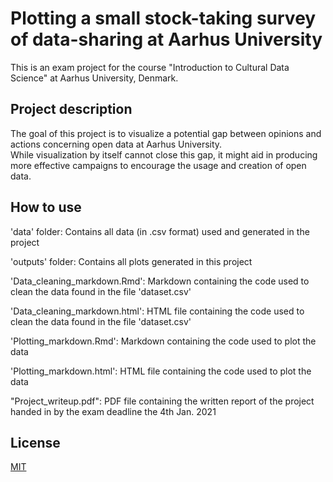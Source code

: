 # Plotting a small stock-taking survey of data-sharing at Aarhus University

This is an exam project for the course "Introduction to Cultural Data Science" at Aarhus University, Denmark. 

## Project description

The goal of this project is to visualize a potential gap between opinions and actions concerning open data at Aarhus University.  
While visualization by itself cannot close this gap, it might aid in producing more effective campaigns to encourage the usage and creation of open data. 

## How to use

'data' folder: Contains all data (in .csv format) used and generated in the project

'outputs' folder: Contains all plots generated in this project  

'Data_cleaning_markdown.Rmd': Markdown containing the code used to clean the data found in the file 'dataset.csv'

'Data_cleaning_markdown.html': HTML file containing the code used to clean the data found in the file 'dataset.csv'

'Plotting_markdown.Rmd': Markdown containing the code used to plot the data  

'Plotting_markdown.html': HTML file containing the code used to plot the data

"Project_writeup.pdf": PDF file containing the written report of the project handed in by the exam deadline the 4th Jan. 2021

## License
[MIT](https://choosealicense.com/licenses/mit/)

